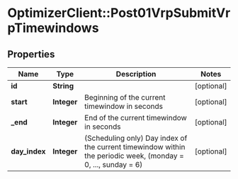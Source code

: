 # OptimizerClient::Post01VrpSubmitVrpTimewindows

## Properties
Name | Type | Description | Notes
------------ | ------------- | ------------- | -------------
**id** | **String** |  | [optional] 
**start** | **Integer** | Beginning of the current timewindow in seconds | [optional] 
**_end** | **Integer** | End of the current timewindow in seconds | [optional] 
**day_index** | **Integer** | (Scheduling only) Day index of the current timewindow within the periodic week,                     (monday &#x3D; 0, ..., sunday &#x3D; 6) | [optional] 


